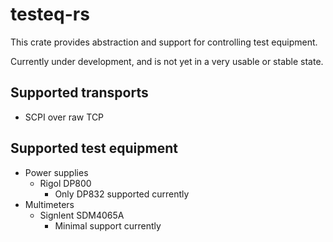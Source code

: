 # testeq-rs

This crate provides abstraction and support for controlling test equipment.

Currently under development, and is not yet in a very usable or stable state.

## Supported transports

* SCPI over raw TCP

## Supported test equipment

* Power supplies
  * Rigol DP800
    * Only DP832 supported currently
* Multimeters
  * Signlent SDM4065A
    * Minimal support currently
